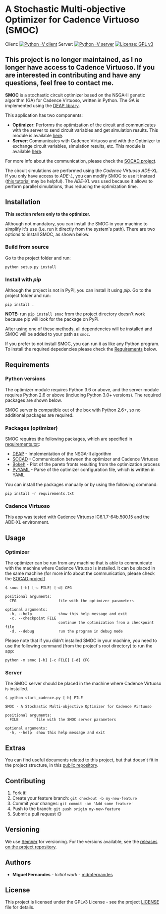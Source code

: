# A Stochastic Multi-objective Optimizer for Cadence Virtuoso (SMOC)

Client: [![Python -V client](https://img.shields.io/badge/python-3.6%2B-blue.svg)](https://www.python.org/downloads/release/python-360/)
Server: [![Python -V server](https://img.shields.io/badge/python-2.6%2B-blue.svg)](https://www.python.org/downloads/release/python-260/) [![License: GPL v3](https://img.shields.io/badge/License-GPL%20v3-blue.svg)](https://github.com/mdmfernandes/smoc/blob/master/LICENSE)

## This project is no longer maintained, as I no longer have access to Cadence Virtuoso. If you are interested in contributing and have any questions, feel free to contact me.

**SMOC** is a stochastic circuit optimizer based on the NSGA-II genetic algorithm (GA) for Cadence Virtuoso, written in Python. The GA is implemented using the [DEAP library][DEAP].

This application has two components:

* **Optimizer**: Performs the optimization of the circuit and communicates with the server to send circuit variables and get simulation results. This module is available [here](https://github.com/mdmfernandes/smoc/tree/master/smoc).
* **Server**: Communicates with Cadence Virtuoso and with the Optimizer to exchange circuit variables, simulation results, etc. This module is available [here](https://github.com/mdmfernandes/smoc/tree/master/smoc_cadence).

For more info about the communication, please check the [SOCAD project][SOCAD].

The circuit simulations are performed using the *Cadence Virtuoso ADE-XL*. If you only have access to *ADE-L*, you can modify SMOC to use it instead ([this tutorial](https://socad.readthedocs.io/en/latest/tutorials/common_source.html) may be helpful). The *ADE-XL* was used because it allows to perform parallel simulations, thus reducing the optimization time.

## Installation

**This section refers only to the optimizer.**

Although not mandatory, you can install the SMOC in your machine to simplify it's use (i.e. run it directly from the system's path). There are two options to install SMOC, as shown below.

### Build from source

Go to the project folder and run:

```shell
python setup.py install
```

### Install with *pip*

Although the project is not in PyPI, you can install it using *pip*. Go to the project folder and run:

```shell
pip install .
```

**NOTE:** run `pip install smoc` from the project directory doesn't work because pip will look for the package on PyPi.

After using one of these methods, all dependencies will be installed and SMOC will be added to your path as `smoc`.

If you prefer to not install SMOC, you can run it as like any Python program. To install the required depedencies please check the [Requirements](#requirements) below.

## Requirements

### Python versions

The optimizer module requires Python 3.6 or above, and the server module requires Python 2.6 or above (including Python 3.0+ versions). The required packages are shown below.

SMOC server is compatible out of the box with Python 2.6+, so no additional packages are required.

### Packages (optimizer)

 SMOC requires the following packages, which are specified in [requirements.txt](https://github.com/mdmfernandes/smoc/blob/master/requirements.txt):

* [DEAP][DEAP] - Implementation of the NSGA-II algorithm
* [SOCAD][SOCAD] - Communication between the optimizer and Cadence Virtuoso
* [Bokeh](https://bokeh.pydata.org/en/latest/) - Plot of the pareto fronts resulting from the optimization process
* [PyYAML](https://pyyaml.org/) - Parse of the optimizer configuration file, which is written in YAML

You can install the packages manually or by using the following command:

```shell
pip install -r requirements.txt
```

### Cadence Virtuoso

This app was tested with Cadence Virtuoso IC6.1.7-64b.500.15 and the ADE-XL environment.

## Usage

### Optimizer

The optimizer can be run from any machine that is able to communicate with the machine where Cadence Virtuoso is installed. It can be placed in the same machine (for more info about the communication, please check the [SOCAD project][SOCAD]).

```shell
$ smoc [-h] [-c FILE] [-d] CFG

positional arguments:
  CFG                   file with the optimizer parameters

optional arguments:
  -h, --help            show this help message and exit
  -c, --checkpoint FILE
                        continue the optimization from a checkpoint file
  -d, --debug           run the program in debug mode
```

Please note that if you didn't installed SMOC in your machine, you need to use the following command (from the project's root directory) to run the app:

```shell
python -m smoc [-h] [-c FILE] [-d] CFG
```

### Server

The SMOC server should be placed in the machine where Cadence Virtuoso is installed.

```shell
$ python start_cadence.py [-h] FILE

SMOC - A Stochastic Multi-objective Optimizer for Cadence Virtuoso

positional arguments:
  FILE        file with the SMOC server parameters

optional arguments:
  -h, --help  show this help message and exit
```

## Extras

You can find useful documents related to this project, but that doesn't fit in the project structure, in this [public repository](https://github.com/mdmfernandes/smoc-extras).

## Contributing

1. Fork it!
2. Create your feature branch: `git checkout -b my-new-feature`
3. Commit your changes: `git commit -am 'Add some feature'`
4. Push to the branch: `git push origin my-new-feature`
5. Submit a pull request :D

## Versioning

We use [SemVer](http://semver.org/) for versioning. For the versions available, see the [releases on the project repository](https://github.com/mdmfernandes/smoc/releases/).

## Authors

* **Miguel Fernandes** - *Initial work* - [mdmfernandes](https://github.com/mdmfernandes)

## License

This project is licensed under the GPLv3 License - see the project [LICENSE](https://github.com/mdmfernandes/smoc/blob/master/LICENSE) file for details.

[DEAP]: https://github.com/deap/deap
[SOCAD]: https://github.com/mdmfernandes/socad
